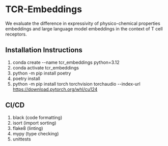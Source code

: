 # TCR-Embeddings

We evaluate the difference in expressivity of physico-chemical properties embeddings and large language model embeddings in the context of T cell receptors.

## Installation Instructions

1. conda create --name tcr_embeddings python=3.12
2. conda activate tcr_embeddings
3. python -m pip install poetry
4. poetry install
5. python -m pip install torch torchvision torchaudio --index-url https://download.pytorch.org/whl/cu124

## CI/CD

1. black (code formatting)
2. isort (import sorting)
3. flake8 (linting)
4. mypy (type checking)
5. unittests